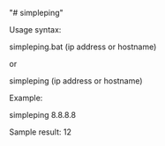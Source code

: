 "# simpleping" 

Usage syntax:

simpleping.bat (ip address or hostname)
  
  or

simpleping (ip address or hostname)
  
  
  
Example:

simpleping 8.8.8.8

Sample result:
12

